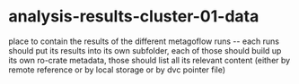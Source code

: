 # analysis-results-cluster-01-data
place to contain the results of the different metagoflow runs -- each runs should put its results into its own subfolder, each of those should build up its own ro-crate metadata, those should list all its relevant content (either by remote reference or by local storage or by dvc pointer file) 
